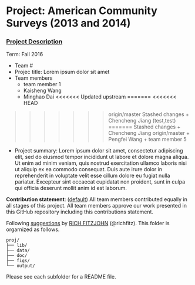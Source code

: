 # Project: American Community Surveys (2013 and 2014)
### [Project Description](doc/Project1_desc.md)

Term: Fall 2016

+ Team #
+ Projec title: Lorem ipsum dolor sit amet
+ Team members
	+ team member 1
	+ Kaisheng Wang
	+ Minghao Dai
<<<<<<< Updated upstream
=======
<<<<<<< HEAD
>>>>>>> origin/master
>>>>>>> Stashed changes
	+ Chencheng Jiang (test,test)
=======
>>>>>>> Stashed changes
	+ Chencheng Jiang
>>>>>>> origin/master
	+ Pengfei Wang
	+ team member 5
+ Project summary: Lorem ipsum dolor sit amet, consectetur adipiscing elit, sed do eiusmod tempor incididunt ut labore et dolore magna aliqua. Ut enim ad minim veniam, quis nostrud exercitation ullamco laboris nisi ut aliquip ex ea commodo consequat. Duis aute irure dolor in reprehenderit in voluptate velit esse cillum dolore eu fugiat nulla pariatur. Excepteur sint occaecat cupidatat non proident, sunt in culpa qui officia deserunt mollit anim id est laborum.
	
**Contribution statement**: ([default](doc/a_note_on_contributions.md)) All team members contributed equally in all stages of this project. All team members approve our work presented in this GitHub repository including this contributions statement. 

Following [suggestions](http://nicercode.github.io/blog/2013-04-05-projects/) by [RICH FITZJOHN](http://nicercode.github.io/about/#Team) (@richfitz). This folder is orgarnized as follows.

```
proj/
├── lib/
├── data/
├── doc/
├── figs/
└── output/
```

Please see each subfolder for a README file.

